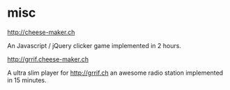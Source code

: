 # misc
http://cheese-maker.ch

An Javascript / jQuery clicker game implemented in 2 hours.

http://grrif.cheese-maker.ch

A ultra slim player for http://grrif.ch an awesome radio station implemented in 15 minutes.
